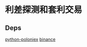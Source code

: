 # 利差探测和套利交易


## Deps
[python-poloniex](https://github.com/s4w3d0ff/python-poloniex "poloniex")
[binance](https://github.com/sammchardy/python-binance)

